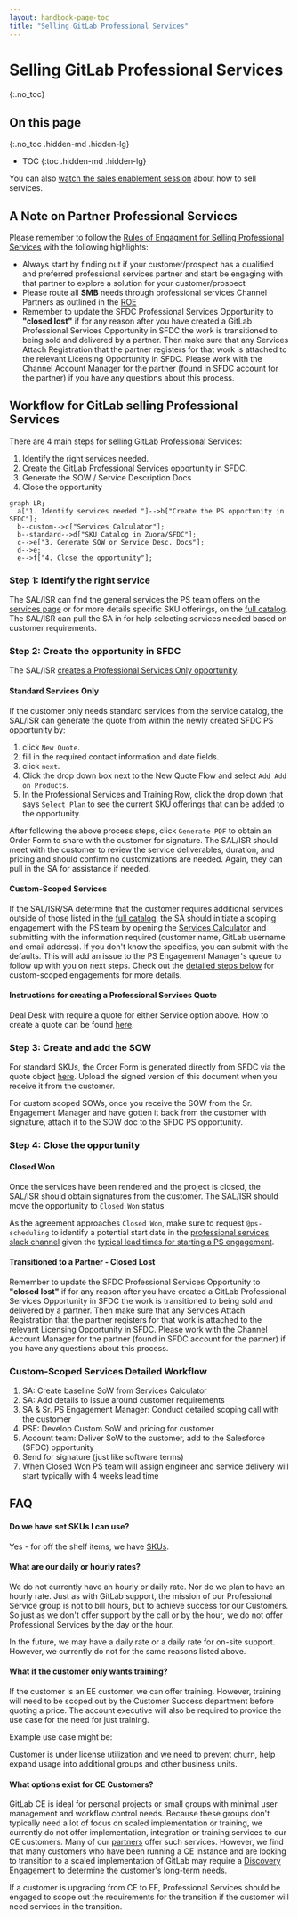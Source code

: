 ```yaml
---
layout: handbook-page-toc
title: "Selling GitLab Professional Services"
---
```

# Selling GitLab Professional Services
{:.no_toc}

## On this page
{:.no_toc .hidden-md .hidden-lg}

- TOC
{:toc .hidden-md .hidden-lg}

You can also [watch the sales enablement session](/handbook/customer-success/professional-services-engineering/sales-enablement) about how to sell services.

## A Note on Partner Professional Services
Please remember to follow the [Rules of Engagment for Selling Professional Services](/handbook/sales/selling-professional-services) with the following highlights:
- Always start by finding out if your customer/prospect has a qualified and preferred professional services partner and start be engaging with that partner to explore a solution for your customer/prospect
- Please route all **SMB** needs through professional services Channel Partners as outlined in the [ROE](/handbook/sales/selling-professional-services)
- Remember to update the SFDC Professional Services Opportunity to **"closed lost"** if for any reason after you have created a GitLab Professional Services Opportunity in SFDC the work is transitioned to being sold and delivered by a partner.  Then make sure that any Services Attach Registration that the partner registers for that work is attached to the relevant Licensing Opportunity in SFDC.  Please work with the Channel Account Manager for the partner (found in SFDC account for the partner) if you have any questions about this process.

## Workflow for GitLab selling Professional Services

There are 4 main steps for selling GitLab Professional Services:
1. Identify the right services needed.
1. Create the GitLab Professional Services opportunity in SFDC.
1. Generate the SOW / Service Description Docs
1. Close the opportunity

```mermaid
graph LR;
  a["1. Identify services needed "]-->b["Create the PS opportunity in SFDC"];
  b--custom-->c["Services Calculator"];
  b--standard-->d["SKU Catalog in Zuora/SFDC"];
  c-->e["3. Generate SOW or Service Desc. Docs"];
  d-->e;
  e-->f["4. Close the opportunity"];
```

### Step 1: Identify the right service

The SAL/ISR can find the general services the PS team offers on the [services page](/services/) or for more details specific SKU offerings, on the [full catalog](/services/catalog). The SAL/ISR can pull the SA in for help selecting services needed based on customer requirements.

### Step 2: Create the opportunity in SFDC

The SAL/ISR [creates a Professional Services Only opportunity](/handbook/sales/field-operations/gtm-resources/#creating-a-professional-services-opportunity).

#### Standard Services Only
If the customer only needs standard services from the service catalog, the SAL/ISR can generate the quote from within the newly created SFDC PS opportunity by:
1. click `New Quote`.
1. fill in the required contact information and date fields.
1. click `next`.
1. Click the drop down box next to the New Quote Flow and select `Add Add on Products`.
1. In the Professional Services and Training Row, click the drop down that says `Select Plan` to see the current SKU offerings that can be added to the opportunity.

After following the above process steps, click `Generate PDF` to obtain an Order Form to share with the customer for signature.  The SAL/ISR should meet with the customer to review the service deliverables, duration, and pricing and should confirm no customizations are needed. Again, they can pull in the SA for assistance if needed.

#### Custom-Scoped Services
If the SAL/ISR/SA determine that the customer requires additional services outside of those listed in the [full catalog](/services/catalog), the SA should initiate a scoping engagement with the PS team by opening the [Services Calculator](http://services-calculator.gitlab.io/) and submitting with the information required (customer name, GitLab username and email address). If you don't know the specifics, you can submit with the defaults. This will add an issue to the  PS Engagement Manager's queue to follow up with you on next steps. Check out the [detailed steps below](#custom-scoped-services-detailed-workflow) for custom-scoped engagements for more details.

#### Instructions for creating a Professional Services Quote
Deal Desk with require a quote for either Service option above.  How to create a quote can be found [here](https://about.gitlab.com/handbook/sales/field-operations/sales-operations/deal-desk/#professional-services-quote).

### Step 3: Create and add the SOW

For standard SKUs, the Order Form is generated directly from SFDC via the quote object [here](https://about.gitlab.com/handbook/sales/field-operations/sales-operations/deal-desk/#professional-services-quote). Upload the signed version of this document when you receive it from the customer.

For custom scoped SOWs, once you receive the SOW from the Sr. Engagement Manager and have gotten it back from the customer with signature, attach it to the SOW doc to the SFDC PS opportunity.

### Step 4: Close the opportunity

#### Closed Won
Once the services have been rendered and the project is closed, the SAL/ISR should obtain signatures from the customer. The SAL/ISR should move the opportunity to `Closed Won` status

As the agreement approaches `Closed Won`, make sure to request `@ps-scheduling` to  identify a potential start date in the [professional services slack channel](working-with#slack) given the [typical lead times for starting a PS engagement](/handbook/customer-success/professional-services-engineering/working-with/#lead-time-for-starting-a-professional-services-engagement).

#### Transitioned to a Partner - Closed Lost
Remember to update the SFDC Professional Services Opportunity to **"closed lost"** if for any reason after you have created a GitLab Professional Services Opportunity in SFDC the work is transitioned to being sold and delivered by a partner.  Then make sure that any Services Attach Registration that the partner registers for that work is attached to the relevant Licensing Opportunity in SFDC.  Please work with the Channel Account Manager for the partner (found in SFDC account for the partner) if you have any questions about this process.

### Custom-Scoped Services Detailed Workflow

1. SA: Create baseline SoW from Services Calculator
1. SA: Add details to issue around customer requirements
1. SA & Sr. PS Engagement Manager: Conduct detailed scoping call with the customer
1. PSE: Develop Custom SoW and pricing for customer
1. Account team: Deliver SoW to the customer, add to the Salesforce (SFDC) opportunity
1. Send for signature (just like software terms)
1. When Closed Won PS team will assign engineer and service delivery will start typically with 4 weeks lead time


<!-- ### Detailed Process

1. Sales and account team to introduce early in discussions.
1. The SA can do basic scoping and use the [calculator](/handbook/customer-success/professional-services-engineering/selling/#services-calculator) for an estimate.
  - This should be a good estimate to secure budget.
1. Customer should execute Subscription Agreement AND Consulting Services Agreement.
1. The SA can use the [custom SoW scoping details](/handbook/customer-success/professional-services-engineering/scoping/) page to help drive the conversation and uncover required capabilities for the custom SoW.
1. The SA will create the SoW from the [calculator](/handbook/customer-success/professional-services-engineering/selling/#services-calculator), scoping the project and estimating both schedule and cost for the SoW.
1. The calculator automatically creates an approval issue on the [SoW Proposal Approval board](https://gitlab.com/groups/gitlab-com/customer-success/professional-services-group/-/boards/1353982?&label_name[]=Services%20Calculator).
1. SA: Check and add any more details to the issue created on the SoW Proposal Approval board.
1. SA: Fill out any additional scoping details. Ensure the issue is assigned to a Solutions Manager for review, and move it to the `proposal::Scoping` step.
1. SA & PSE: Conduct more detailed scoping call (only when needed) to [prepare SoW](/handbook/customer-success/professional-services-engineering/#statement-of-work-creation).
1. If there are additional scoping questions needed to scope the engagement, Professional Services Engineering will inform the account team within three (3) business days of this call.
1. Once all scoping questions are complete, move the SoW to the `proposal::Writing` step.
1. Once written, move the SoW to the `proposal::Cost Estimate` step where a Manager of Professional Services will provide a [cost estimate](/handbook/customer-success/vision/#professional-services-standard-cost) used to calculate the expected margin for the project. It will be completed and ready for the account team review within one (1) business week.
1. Move the SoW to the `proposal::ReadyForApproval` step.
1. The SoW is approved by the Senior Director of Professional Services or VP of Customer Success.
1. Move the SoW to the `proposal::Approved` step. Assign the issue to the SA for delivery to the customer via the account team. -->

## FAQ

#### Do we have set SKUs I can use?

Yes - for off the shelf items, we have [SKUs](/services/catalog).

#### What are our daily or hourly rates?

We do not currently have an hourly or daily rate.  Nor do we plan to have an hourly rate.  Just as with GitLab support, the mission of our Professional Service group is not to bill hours, but to achieve success for our Customers.  So just as we don't offer support by the call or by the hour, we do not offer Professional Services by the day or the hour.

In the future, we may have a daily rate or a daily rate for on-site support.  However, we currently do not for the same reasons listed above.

#### What if the customer only wants training?

If the customer is an EE customer, we can offer training.  However, training will need to be scoped out by the Customer Success department before quoting a price.  The account executive will also be required to provide the use case for the need for just training.

Example use case might be:

Customer is under license utilization and we need to prevent churn, help expand usage into additional groups and other business units.

#### What options exist for CE Customers?

GitLab CE is ideal for personal projects or small groups with minimal user management and workflow control needs.  Because these groups don't typically need a lot of focus on scaled implementation or training, we currently do not offer implementation, integration or training services to our CE customers.  Many of our [partners](/partners/) offer such services.  However, we find that many customers who have been running a CE instance and are looking to transition to a scaled implementation of GitLab may require a [Discovery Engagement](/handbook/customer-success/professional-services-engineering/offerings/#discovery-engagement) to determine the customer's long-term needs.

If a customer is upgrading from CE to EE, Professional Services should be engaged to scope out the requirements for the transition if the customer will need services in the transition.
